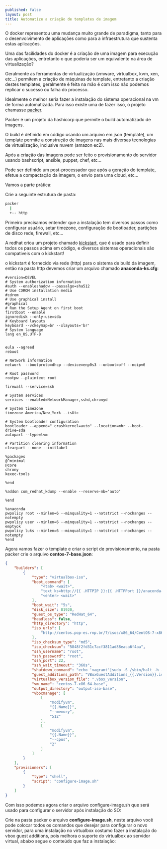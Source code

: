 ```yaml
---
published: false
layout: post
title: Automatize a criação de templates de imagem
---
```


O docker representou uma mudança muito grande de paradigma, tanto para o desenvolvimento de aplicações como para a infraestrutura que sustenta estas aplicações.

Uma das facilidades do docker é a criação de uma imagem para execução das aplicações, entretanto o que poderia ser um equivalente na área de virtualização?

Geralmente as ferramentas de virtualização (vmware, virtualbox, kvm, xen, etc...) permitem a criação de máquinas de template, entretanto a criação destes templates, geralmente é feita na mão é com isso não podemos replicar o sucesso ou falha do processo.

Idealmente o melhor seria fazer a instalação do sistema operacional na vm de forma automatizada. Para isso existe uma de fazer isso, o projeto chamasse [packer](https://www.packer.io/).

Packer é um projeto da hashicorp que permite o build automatizado de imagens.

O build é definido em código usando um arquivo em json (template), um template permite a construção de imagens nas mais diversas tecnologias de virtualização, inclusive nuvem (amazon ec2).

Após a criação das imagens pode ser feito o provisionamento do servidor usando bashscript, ansible, puppet, chef, etc...

Pode ser definido um post-processador que após a geração do template, efetue a compactação da imagem, o envio para uma cloud, etc...

Vamos a parte prática:

Crie a seguinte estrutura de pasta:

```bash
packer
  |
  +-- http
```

Primeiro precisamos entender que a instalação tem diversos passos como configurar usuário, setar timezone, configuração de bootloader, partições de disco rede, firewall, etc... 

A redhat criou um projeto chamado [kickstart](https://en.wikipedia.org/wiki/Kickstart_(Linux)), que é usado para definir todos os passos acima em código, e diversos sistemas operacionais são compativeis com o kickstart!

o kickstart é fornecido via rede (http) para o sistema de build da imagem, então na pasta http devemos criar um arquivo chamado **anaconda-ks.cfg**:

```text
#version=DEVEL
# System authorization information
#auth --enableshadow --passalgo=sha512
# Use CDROM installation media
#cdrom
# Use graphical install
#graphical
# Run the Setup Agent on first boot
firstboot --enable
ignoredisk --only-use=sda
# Keyboard layouts
keyboard --vckeymap=br --xlayouts='br'
# System language
lang en_US.UTF-8


eula --agreed
reboot

# Network information
network  --bootproto=dhcp --device=enp0s3 --onboot=off --noipv6 

# Root password
rootpw --plaintext root

firewall --service=ssh

# System services
services --enabled=NetworkManager,sshd,chronyd

# System timezone
timezone America/New_York --isUtc

# System bootloader configuration
bootloader --append=" crashkernel=auto" --location=mbr --boot-drive=sda
autopart --type=lvm

# Partition clearing information
clearpart --none --initlabel

%packages
@^minimal
@core
chrony
kexec-tools

%end

%addon com_redhat_kdump --enable --reserve-mb='auto'

%end

%anaconda
pwpolicy root --minlen=6 --minquality=1 --notstrict --nochanges --notempty
pwpolicy user --minlen=6 --minquality=1 --notstrict --nochanges --emptyok
pwpolicy luks --minlen=6 --minquality=1 --notstrict --nochanges --notempty
%end
```

Agora vamos fazer o template e criar o script de provisionamento, na pasta packer crie o arquivo **centos-7-base.json**:



```json
{   
    "builders": [
        {
            "type": "virtualbox-iso",
            "boot_command": [
                "<tab> <wait>",
                "text ks=http://{{ .HTTPIP }}:{{ .HTTPPort }}/anaconda-ks.cfg <wait>",
                "<enter> <wait>"
            ],
            "boot_wait": "5s",
            "disk_size": 81920,
            "guest_os_type": "RedHat_64",
            "headless": false,
            "http_directory": "http",
            "iso_urls": [
                "http://centos.pop-es.rnp.br/7/isos/x86_64/CentOS-7-x86_64-Minimal-1708.iso"
            ],
            "iso_checksum_type": "md5",
            "iso_checksum": "5848f2fd31c7acf3811ad88eaca6f4aa",
            "ssh_username": "root",
            "ssh_password": "root",
            "ssh_port": 22,
            "ssh_wait_timeout": "360s",
            "shutdown_command": "echo 'vagrant'|sudo -S /sbin/halt -h -p",
            "guest_additions_path": "VBoxGuestAdditions_{{.Version}}.iso",
            "virtualbox_version_file": ".vbox_version",
            "vm_name": "centos-7-x86_64-base",
            "output_directory": "output-iso-base",
            "vboxmanage": [
                [
                    "modifyvm",
                    "{{.Name}}",
                    "--memory",
                    "512"
                ],
                [
                    "modifyvm",
                    "{{.Name}}",
                    "--cpus",
                    "2"
                ]
            ]
        }
    ],
    "provisioners": [
        {
            "type": "shell",
            "script": "configure-image.sh"
        }
    ]
}
```

Com isso podemos agora criar o arquivo configure-image.sh que será usado para configurar o servidor após instalação do SO:

Crie na pasta packer o arquivo **configure-image.sh**, neste arquivo você pode colocar todos os comandos que desejar para configurar o novo servidor, para uma instalação no virtualbox costumo fazer a instalação do vbox guest additions, pois melhora o suporte do virtualbox ao servidor virtual, abaixo segue o conteúdo que faz a instalação:










